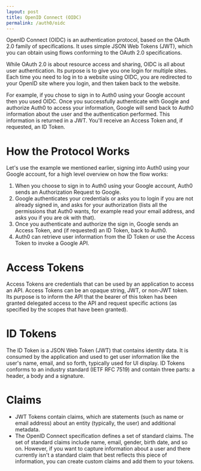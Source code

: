 ```yaml
---
layout: post
title: OpenID Connect (OIDC)
permalink: /auth0/oidc
---
```


OpenID Connect (OIDC) is an authentication protocol, based on the OAuth 2.0 family of specifications. It uses simple JSON Web Tokens (JWT), which you can obtain using flows conforming to the OAuth 2.0 specifications.

While OAuth 2.0 is about resource access and sharing, OIDC is all about user authentication. Its purpose is to give you one login for multiple sites. Each time you need to log in to a website using OIDC, you are redirected to your OpenID site where you login, and then taken back to the website.

For example, if you chose to sign in to Auth0 using your Google account then you used OIDC. Once you successfully authenticate with Google and authorize Auth0 to access your information, Google will send back to Auth0 information about the user and the authentication performed. This information is returned in a JWT. You'll receive an Access Token and, if requested, an ID Token.

# How the Protocol Works

Let's use the example we mentioned earlier, signing into Auth0 using your Google account, for a high level overview on how the flow works:
1. When you choose to sign in to Auth0 using your Google account, Auth0 sends an Authorization Request to Google.
2. Google authenticates your credentials or asks you to login if you are not already signed in, and asks for your authorization (lists all the permissions that Auth0 wants, for example read your email address, and asks you if you are ok with that).
3. Once you authenticate and authorize the sign in, Google sends an Access Token, and (if requested) an ID Token, back to Auth0.
4. Auth0 can retrieve user information from the ID Token or use the Access Token to invoke a Google API.

# Access Tokens
Access Tokens are credentials that can be used by an application to access an API. Access Tokens can be an opaque string, JWT, or non-JWT token. Its purpose is to inform the API that the bearer of this token has been granted delegated access to the API and request specific actions (as specified by the scopes that have been granted).

# ID Tokens
The ID Token is a JSON Web Token (JWT) that contains identity data. It is consumed by the application and used to get user information like the user's name, email, and so forth, typically used for UI display. ID Tokens conforms to an industry standard (IETF RFC 7519) and contain three parts: a header, a body and a signature.

# Claims
- JWT Tokens contain claims, which are statements (such as name or email address) about an entity (typically, the user) and additional metadata.
- The OpenID Connect specification defines a set of standard claims. The set of standard claims include name, email, gender, birth date, and so on. However, if you want to capture information about a user and there currently isn't a standard claim that best reflects this piece of information, you can create custom claims and add them to your tokens.
